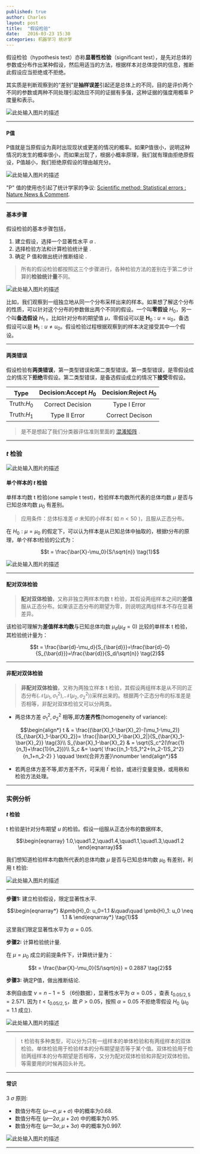 ```yaml
---
published: true
author: Charles
layout: post
title:  "假设检验"
date:   2016-03-23 15:30
categories: 机器学习 统计学
---
```


假设检验（hypothesis  test）亦称**显著性检验**（significant test），是先对总体的参数或分布作出某种假设，然后用适当的方法，根据样本对总体提供的信息，推断此假设应当拒绝或不拒绝。

其实质是判断观察到的“差别”是**抽样误差**引起还是总体上的不同，目的是评价两个不同的参数或两种不同处理引起效应不同的证据有多强，这种证据的强度用概率 P 度量和表示。

![此处输入图片的描述][1]

----------

#### P值
P值就是当原假设为真时出现现状或更差的情况的概率。如果P值很小，说明这种情况的发生的概率很小，而如果出现了，根据小概率原理，我们就有理由拒绝原假设，P值越小，我们拒绝原假设的理由越充分。

![此处输入图片的描述][2]

"P" 值的使用也引起了统计学家的争议: [Scientific method: Statistical errors : Nature News & Comment](http://www.guokr.com/article/438043/).

----------

#### 基本步骤

假设检验的基本步骤包括，

 1. 建立假设，选择一个显著性水平 $\alpha$ .
 2. 选择检验方法和计算检验统计量 .
 3. 确定 P 值和做出统计推断结论 .

> 所有的假设检验都按照这三个步骤进行，各种检验方法的差别在于第二步计算的**检验统计量**不同。

![此处输入图片的描述][3]

比如，我们观察到一组独立地从同一个分布采样出来的样本。如果想了解这个分布的性质，可以针对这个分布的参数做出两个不同的假设。一个叫**零假设** $H_0$，另一个叫**备选假设** $H_1$ 。比如针对分布的期望值 $\mu$，零假设可以是 $\pmb{H}_0:u = u_0$，备选假设可以是 $\pmb{H}_1: u\neq u_0$。假设检验过程根据观察到的样本决定接受其中一个假设。

----------


#### 两类错误

假设检验有**两类错误**，第一类型错误和第二类型错误。第一类型错误，是零假设成立的情况下**拒绝**零假设。第二类型错误，是备选假设成立的情况下**接受**零假设。

|     Type    | Decision:Accept $H_0$ | Decision:Reject $H_0$ |
|:-----------:|:---------------------:|:---------------------:|
| Truth:$H_0$ |    Correct Decision   |      Type I Error     |
| Truth:$H_1$ |     Type II Error     |    Correct Decison    |

> 是不是想起了我们分类器评估准则里面的 [混淆矩阵][4] .


----------

### $t$ 检验

![此处输入图片的描述][5]

#### 单个样本的 $t$ 检验
单样本均数 t 检验(one sample t test)，检验样本均数所代表的总体均数 $\mu$ 是否与已知总体均数 $\mu_0$ 有差别。

> 应用条件：总体标准差 $\sigma$ 未知的小样本( 如 $n<50$ )，且服从正态分布。

在 $H_0:\mu = \mu_0$ 的假定下，可以认为样本是从已知总体中抽取的，根据t分布的原理，单个样本t检验的公式为：

$$t = \frac{\bar{X}-\mu_0}{S/\sqrt{n}} \tag{1}$$

![此处输入图片的描述][6]

----------

#### 配对双体检验
> **配对双体检验**，又称非独立两样本均数 t 检验，其假设两组样本之间的**差值**服从正态分布。如果该正态分布的期望为零，则说明这两组样本不存在显著差异。

该检验可理解为**差值样本均数**与已知总体均数 $\mu_d(\mu_d = 0)$ 比较的单样本 t 检验，其检验统计量为：

$$t = \frac{\bar{d}-\mu_d}{S_{\bar{d}}}=\frac{\bar{d}-0}{S_{\bar{d}}}=\frac{\bar{d}}{S_d/\sqrt{n}} \tag{2}$$

----------

#### 非配对双体检验
> **非配对双体检验**，又称为两独立样本 t 检验，其假设两组样本是从不同的正态分布($\mathcal{N}(\mu_1,\sigma_1^2),\mathcal{N}(\mu_2,\sigma_2^2)$)采样出来的。根据两个正态分布的标准差是否相等，非配对双体检验又可以分两类。

 - 两总体方差 $\sigma_1^2,\sigma_2^2$ 相等,即**方差齐性**(homogeneity of variance):

$$\begin{align*} 
t & = \frac{(\bar{X}_1-\bar{X}_2)-(\mu_1-\mu_2)}{S_{\bar{X}_1-\bar{X}_2}}= \frac{|\bar{X}_1-\bar{X}_2|}{S_{\bar{X}_1-\bar{X}_2}} \tag{3}\\ 
S_{\bar{X}_1-\bar{X}_2} & = \sqrt{S_c^2(\frac{1}{n_1}+\frac{1}{n_2})}\\
S_c &= \sqrt{ \frac{(n_1-1)S_1^2+(n_2-1)S_2^2}{n_1+n_2-2}  } \qquad  \text{合并方差}\nonumber 
\end{align*}$$

 - 若两总体方差不等,即方差不齐，可采用 $t^{'}$ 检验，或进行变量变换，或用秩和检验方法处理。

----------


### 实例分析

#### $t$ 检验

t 检验是针对分布期望 $u$ 的检验。假设一组服从正态分布的数据样本,

$$\begin{eqnarray} 
1.0,\quad1.2,\quad1.4,\quad1.1,\quad1.3,\quad1.2 
\end{eqnarray}$$

我们想知道检验样本均数所代表的总体均数 $\mu$ 是否与已知总体均数 $\mu_0$ 有差别，利用 t 检验:

![此处输入图片的描述][6]


----------


**步骤1:** 建立检验假设，限定显著性水平.

$$\begin{eqnarray*} 
&\pmb{H}_0: u_0=1.1 &\quad\quad \pmb{H}_1: u_0 \neq 1.1 & 
\end{eqnarray*} \tag{1}$$

这里我们限定显著性水平为 $\alpha = 0.05$.

**步骤2:** 计算检验统计量.

在 $\mu = \mu_0$ 成立的前提条件下，计算统计量为：

$$t = \frac{\bar{X}-\mu_0}{S/\sqrt{n}} = 0.2887 \tag{2}$$

**步骤3:** 确定P值，做出推断结论.

本例自由度 $\nu = n-1=5$ （6份数据），显著性水平为 $\alpha = 0.05$ ，查表 $t_{0.05/2,5} = 2.571$. 因为 $t<t_{0.05/2,5}$，故 $P>0.05$，按照 $\alpha=0.05$ 不拒绝零假设 $H_0$ ($\mu_0=1.1$  成立).

![此处输入图片的描述][7]


----------

> t 检验有多种类型，可以分为只有一组样本的单体检验和有两组样本的双体检验。单体检验用于检验样本的分布期望是否等于某个值。双体检验用于检验两组样本的分布期望是否相等，又分为配对双体检验和非配对双体检验。等需要用的时候再回头补充。
 
----------

#### 常识

3 $\sigma$ 原则:

- 数值分布在 $(\mu—\sigma,\mu+\sigma)$ 中的概率为0.68.
- 数值分布在 $(\mu—2\sigma,\mu+2\sigma)$ 中的概率为0.95.
- 数值分布在 $(\mu—3\sigma,\mu+3\sigma)$ 中的概率为0.997. 

![此处输入图片的描述][8]


----------

  [1]: http://7xjbdi.com1.z0.glb.clouddn.com/2016-03-25_132117.png?imageView2/2/w/400
  [2]: http://7xjbdi.com1.z0.glb.clouddn.com/ajyqbCYCd2xbzjci_1ms8i9Tb_BotSwAKpsDRNHLoqd4BQAAGAMAAEpQ.jpg
  [3]: http://7xjbdi.com1.z0.glb.clouddn.com/2016-03-30_111057.png
  [4]: http://charlesx.top/2016/03/Classification-Model-Performance/
  [5]: http://7xjbdi.com1.z0.glb.clouddn.com/t_ca.png
  [6]: http://7xjbdi.com1.z0.glb.clouddn.com/hy_set.png?imageView2/2/w/200
  [7]: http://7xjbdi.com1.z0.glb.clouddn.com/2016-03-30_110626.png?imageView2/2/w/400
  [8]: http://7xjbdi.com1.z0.glb.clouddn.com/Empirical_Rule.PNG